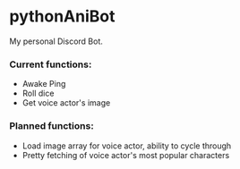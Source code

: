 # pythonAniBot
My personal Discord Bot.


### Current functions:
- Awake Ping
- Roll dice
- Get voice actor's image


### Planned functions:
- Load image array for voice actor, ability to cycle through
- Pretty fetching of voice actor's most popular characters
